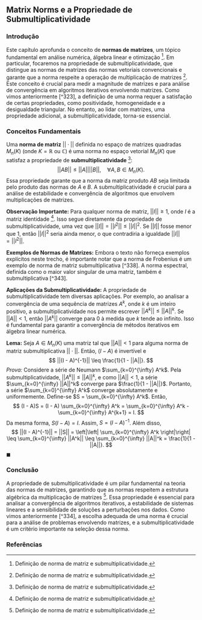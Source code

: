 ## Matrix Norms e a Propriedade de Submultiplicatividade

### Introdução
Este capítulo aprofunda o conceito de **normas de matrizes**, um tópico fundamental em análise numérica, álgebra linear e otimização [^335]. Em particular, focaremos na propriedade de submultiplicatividade, que distingue as normas de matrizes das normas vetoriais convencionais e garante que a norma respeite a operação de multiplicação de matrizes [^335]. Este conceito é crucial para medir a magnitude de matrizes e para análise de convergência em algoritmos iterativos envolvendo matrizes. Como vimos anteriormente [^323], a definição de uma norma requer a satisfação de certas propriedades, como positividade, homogeneidade e a desigualdade triangular. No entanto, ao lidar com matrizes, uma propriedade adicional, a submultiplicatividade, torna-se essencial.

### Conceitos Fundamentais
Uma **norma de matriz** $|| \cdot ||$ definida no espaço de matrizes quadradas $M_n(K)$ (onde $K = \mathbb{R}$ ou $\mathbb{C}$) é uma norma no espaço vetorial $M_n(K)$ que satisfaz a propriedade de **submultiplicatividade** [^335]:
$$ ||AB|| \leq ||A|| ||B||, \quad \forall A, B \in M_n(K). $$
Essa propriedade garante que a norma da matriz produto $AB$ seja limitada pelo produto das normas de $A$ e $B$. A submultiplicatividade é crucial para a análise de estabilidade e convergência de algoritmos que envolvem multiplicações de matrizes.

**Observação Importante:** Para qualquer norma de matriz, $||I|| \geq 1$, onde $I$ é a matriz identidade [^335]. Isso segue diretamente da propriedade de submultiplicatividade, uma vez que $||I|| = ||I^2|| \leq ||I||^2$. Se $||I||$ fosse menor que 1, então $||I||^2$ seria ainda menor, o que contradiria a igualdade $||I|| = ||I^2||$.

**Exemplos de Normas de Matrizes:**
Embora o texto não forneça exemplos explícitos neste trecho, é importante notar que a norma de Frobenius é um exemplo de norma de matriz submultiplicativa [^338]. A norma espectral, definida como o maior valor singular de uma matriz, também é submultiplicativa [^343].

**Aplicações da Submultiplicatividade:**
A propriedade de submultiplicatividade tem diversas aplicações. Por exemplo, ao analisar a convergência de uma sequência de matrizes $A^k$, onde $k$ é um inteiro positivo, a submultiplicatividade nos permite escrever $||A^k|| \leq ||A||^k$. Se $||A|| < 1$, então $||A^k||$ converge para 0 à medida que $k$ tende ao infinito. Isso é fundamental para garantir a convergência de métodos iterativos em álgebra linear numérica.

**Lema:** Seja $A \in M_n(K)$ uma matriz tal que $||A|| < 1$ para alguma norma de matriz submultiplicativa $||\cdot||$. Então, $(I - A)$ é invertível e
$$ ||(I - A)^{-1}|| \leq \frac{1}{1 - ||A||}. $$
*Prova:* Considere a série de Neumann $\sum_{k=0}^{\infty} A^k$. Pela submultiplicatividade, $||A^k|| \leq ||A||^k$, e como $||A|| < 1$, a série $\sum_{k=0}^{\infty} ||A||^k$ converge para $\frac{1}{1 - ||A||}$. Portanto, a série $\sum_{k=0}^{\infty} A^k$ converge absolutamente e uniformemente. Define-se $S = \sum_{k=0}^{\infty} A^k$. Então,
$$ (I - A)S = (I - A) \sum_{k=0}^{\infty} A^k = \sum_{k=0}^{\infty} A^k - \sum_{k=0}^{\infty} A^{k+1} = I. $$
Da mesma forma, $S(I - A) = I$. Assim, $S = (I - A)^{-1}$. Além disso,
$$ ||(I - A)^{-1}|| = ||S|| = \left|\left| \sum_{k=0}^{\infty} A^k \right|\right| \leq \sum_{k=0}^{\infty} ||A^k|| \leq \sum_{k=0}^{\infty} ||A||^k = \frac{1}{1 - ||A||}. $$
$\blacksquare$

### Conclusão
A propriedade de submultiplicatividade é um pilar fundamental na teoria das normas de matrizes, garantindo que as normas respeitem a estrutura algébrica da multiplicação de matrizes [^335]. Essa propriedade é essencial para analisar a convergência de algoritmos iterativos, a estabilidade de sistemas lineares e a sensibilidade de soluções a perturbações nos dados. Como vimos anteriormente [^334], a escolha adequada de uma norma é crucial para a análise de problemas envolvendo matrizes, e a submultiplicatividade é um critério importante na seleção dessa norma.

### Referências
[^335]: Definição de norma de matriz e submultiplicatividade.
<!-- END -->